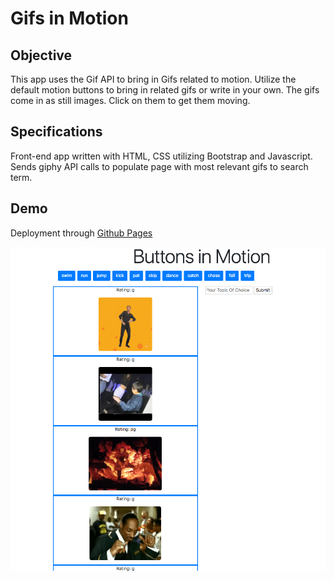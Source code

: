 # Gifs in Motion

## Objective
This app uses the Gif API to bring in Gifs related to motion. Utilize the default motion buttons to bring in related gifs or write in your own. The gifs come in as still images. Click on them to get them moving. 

## Specifications
Front-end app written with HTML, CSS utilizing Bootstrap and Javascript. Sends giphy API calls to populate page with most relevant gifs to search term.

## Demo
Deployment through [Github Pages](https://malmi003.github.io/Buttons-in-Motion-Gifs)

![demo-pic](/assets/images/demo-pic.png)
